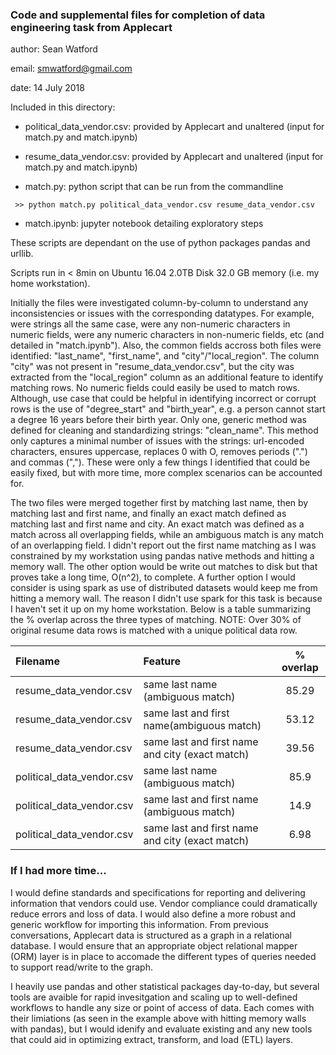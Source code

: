 
### Code and supplemental files for completion of data engineering task from Applecart
author: Sean Watford

email: smwatford@gmail.com

date: 14 July 2018

Included in this directory:

  * political_data_vendor.csv: provided by Applecart and unaltered (input for match.py and match.ipynb)
 
  * resume_data_vendor.csv: provided by Applecart and unaltered (input for match.py and match.ipynb)
  
  * match.py: python script that can be run from the commandline
```
 >> python match.py political_data_vendor.csv resume_data_vendor.csv
```

  * match.ipynb: jupyter notebook detailing exploratory steps

These scripts are dependant on the use of python packages pandas and urllib.

Scripts run in < 8min on Ubuntu 16.04 2.0TB Disk 32.0 GB memory (i.e. my home workstation). 

Initially the files were investigated column-by-column to understand any inconsistencies or issues with the corresponding datatypes. For example, were strings all the same case, were any non-numeric characters in numeric fields, were any numeric characters in non-numeric fields, etc (and detailed in "match.ipynb"). Also, the common fields accross both files were identified: "last_name", "first_name", and "city"/"local_region". The column "city" was not present in "resume_data_vendor.csv", but the city was extracted from the "local_region" column as an additional feature to identify matching rows. No numeric fields could easily be used to match rows. Although, use case that could be helpful in identifying incorrect or corrupt rows is the use of "degree_start" and "birth_year", e.g. a person cannot start a degree 16 years before their birth year. Only one, generic method was defined for cleaning and standardizing strings: "clean_name". This method only captures a minimal number of issues with the strings: url-encoded characters, ensures uppercase, replaces 0 with O, removes periods (".") and commas (","). These were only a few things I identified that could be easily fixed, but with more time, more complex scenarios can be accounted for. 

The two files were merged together first by matching last name, then by matching last and first name, and finally an exact match defined as matching last and first name and city. An exact match was defined as a match across all overlapping fields, while an ambiguous match is any match of an overlapping field. I didn't report out the first name matching as I was constrained by my workstation using pandas native methods and hitting a memory wall. The other option would be write out matches to disk but that proves take a long time, O(n^2), to complete. A further option I would consider is using spark as use of distributed datasets would keep me from hitting a memory wall. The reason I didn't use spark for this task is because I haven't set it up on my home workstation. Below is a table summarizing the % overlap across the three types of matching. NOTE: Over 30% of original resume data rows is matched with a unique political data row.  

Filename               | Feature                           | % overlap
:-|:-|:-:
resume_data_vendor.csv | same last name (ambiguous match)                    | 85.29  
resume_data_vendor.csv | same last and first name(ambiguous match)          | 53.12 
resume_data_vendor.csv | same last and first name and city (exact match) | 39.56    
political_data_vendor.csv | same last name (ambiguous match)                    | 85.9     
political_data_vendor.csv | same last and first name (ambiguous match)          | 14.9     
political_data_vendor.csv | same last and first name and city (exact match) | 6.98    

### If I had more time...

I would define standards and specifications for reporting and delivering information that vendors could use. Vendor compliance could dramatically reduce errors and loss of data. I would also define a more robust and generic workflow for importing this information. From previous conversations, Applecart data is structured as a graph in a relational database. I would ensure that an appropriate object relational mapper (ORM) layer is in place to accomade the different types of queries needed to support read/write to the graph. 

I heavily use pandas and other statistical packages day-to-day, but several tools are avaible for rapid invesitgation and scaling up to well-defined workflows to handle any size or point of access of data. Each comes with their limiations (as seen in the example above with hitting memory walls with pandas), but I would idenify and evaluate existing and any new tools that could aid in optimizing extract, transform, and load (ETL) layers. 
